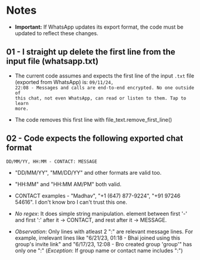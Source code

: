 # Notes

- **Important:** If WhatsApp updates its export format, the code must be updated to reflect these changes.

## 01 - I straight up delete the first line from the input file (whatsapp.txt)

- The current code assumes and expects the first line of the input `.txt` file (exported from WhatsApp) is: <code>09/11/24, 22:08 - Messages and calls are end-to-end encrypted. No one outside of this chat, not even WhatsApp, can read or listen to them. Tap to learn more.</code>

- The code removes this first line with file_text.remove_first_line()

## 02 - Code expects the following exported chat format

```
DD/MM/YY, HH:MM - CONTACT: MESSAGE
```

- "DD/MM/YY", "MM/DD/YY" and other formats are valid too.

- "HH:MM" and "HH:MM AM/PM" both valid.

- CONTACT examples - "Madhav", "+1 (647) 877-9224", "+91 97246 54616". I don't know bro I can't trust this one.

- *No regex*: It does simple string manipulation. element between first '-' and first ':' after it -> CONTACT, and rest after it -> MESSAGE.

- *Observation*: Only lines with atleast 2 ":" are relevant message lines. For example, irrelevant lines like "6/21/23, 01:18 - Bhai joined using this group's invite link" and "6/17/23, 12:08 - Bro created group 'group'" has only one ":" (*Exception*: If group name or contact name includes ":")




